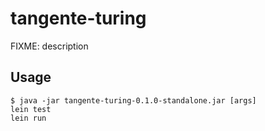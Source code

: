# tangente-turing

FIXME: description

## Usage


    $ java -jar tangente-turing-0.1.0-standalone.jar [args]
    lein test
    lein run
